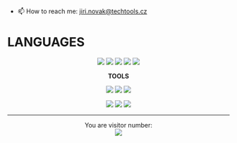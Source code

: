 - 📫 How to reach me: jiri.novak@techtools.cz
# LANGUAGES

</div>

<div align='center'>

![](https://img.shields.io/badge/OS-Linux-informational?style=flat&logo=linux&logoColor=white&color=A8D145)
![](https://img.shields.io/badge/Ruby-Ruby-informational?style=flat&logo=ruby&logoColor=white&color=A8D145)
![](https://img.shields.io/badge/JS-JavaScript-informational?style=flat&logo=javascript&logoColor=white&color=A8D145)
![](https://img.shields.io/badge/Code-CSS3-informational?style=flat&logo=css3&logoColor=white&color=A8D145)
![](https://img.shields.io/badge/Code-Html5-informational?style=flat&logo=html5&logoColor=white&color=A8D145)

</div>

<div align='center'>

**TOOLS**

</div>

<div align='center'>

![](https://img.shields.io/badge/Rails-informational?style=flat&logo=ruby-on-rails&logoColor=grey&color=A8D145)
![](https://img.shields.io/badge/Bootstrap-informational?style=flat&logo=bootstrap&logoColor=grey&color=A8D145)
![](https://img.shields.io/badge/VSC-VSC?style=flat&logo=visual-studio-code&logoColor=grey&color=A8D145)

![](https://img.shields.io/badge/React-informational?style=flat&logo=react&logoColor=grey&color=A8D145)
![](https://img.shields.io/badge/SQLite-informational?style=flat&logo=sqlite&logoColor=grey&color=A8D145)
![](https://img.shields.io/badge/PostgreSQL-informational?style=flat&logo=postgresql&logoColor=grey&color=A8D145)

</div>

<div align='center'>

<div align='center'>

</div>

<div align='center'>

<hr>

</div>


<p align="center"> 
  You are visitor number: <br>
  <img src="https://profile-counter.glitch.me/tarajura/count.svg" />
</p>
